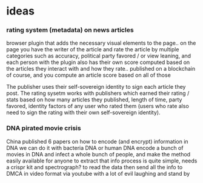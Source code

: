 # ideas



### rating system (metadata) on news articles
browser plugin that adds the necessary visual elements to the page.. on the page you have the writer of the article and rate the article by multiple categories such as accuracy, political party favored / or view leaning, and each person with the plugin also has their own score computed based on the articles they interact with and how they rate.. published on a blockchain of course, and you compute an article score based on all of those 

The publisher uses their self-sovereign identity to sign each article they post. The rating sysetm works with publishers which earned their rating / stats based on how many articles they published, length of time, party favored, identity factors of any user who rated them (users who rate also need to sign the rating with their own self-sovereign identity).

### DNA pirated movie crisis
China published 6 papers on how to encode (and encrypt) information in DNA
we can do it with bacteria DNA or human DNA
encode a bunch of movies in DNA and infect a whole bunch of people, and make the method easily available for anyone to extract that info
process is quite simple, needs a crispr kit and spectrograph? to read the data
then send all the info to DMCA in video format via youtube with a lot of evil laughing and stand by


